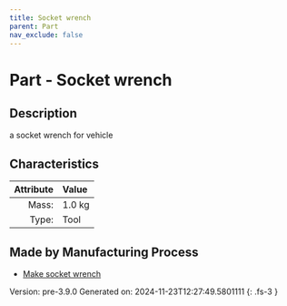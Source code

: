 ```yaml
---
title: Socket wrench
parent: Part
nav_exclude: false
---
```

# Part - Socket wrench

## Description
a socket wrench for vehicle

## Characteristics

| Attribute      | Value |
|--------:|:------|
|Mass:|1.0 kg|
|Type:|Tool|

## Made by Manufacturing Process

- [Make socket wrench](../process/make-socket-wrench.html)



Version: pre-3.9.0 Generated on: 2024-11-23T12:27:49.5801111
{: .fs-3 }

